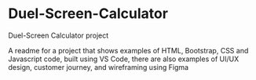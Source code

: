# Duel-Screen-Calculator
Duel-Screen Calculator project


A readme for a project that shows examples of HTML, Bootstrap, CSS and Javascript code, built using VS Code, there are also examples of UI/UX design, customer journey, and wireframing using Figma
